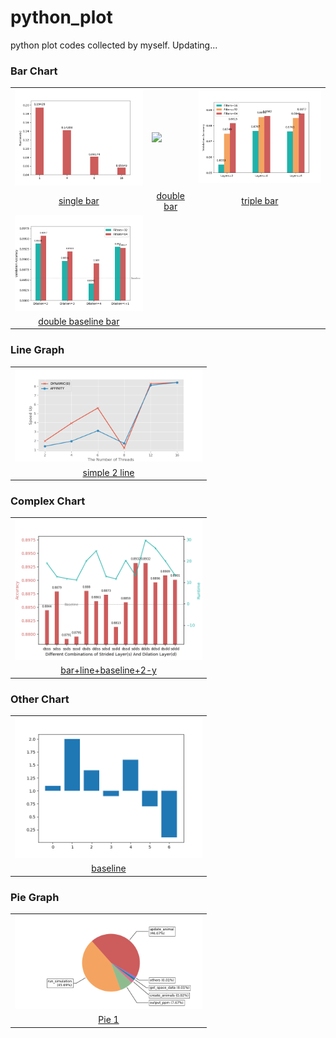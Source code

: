 # python_plot
python plot codes collected by myself. Updating...

### Bar Chart
[ss1]: http://imgur.com/uqmd4li
<table style="width:100%; table-layout:fixed;">
  <tr>
    <td>
        <a href="https://github.com/gzrjzcx/python_plot/blob/master/sourcecode/bar/single_bar.py">
          <img width="300px" src="https://github.com/gzrjzcx/python_plot/blob/master/res/bar/single_bar.png">
        </a>
    </td>
    <td><img width="300px" src=[ss1]></td>
    <td><img width="300px" src="res/bar/triple_bar.png"></td>
  </tr>
  <tr>
    <td align="center"><a href="https://github.com/gzrjzcx/python_plot/blob/master/sourcecode/bar/single_bar.py">single bar</a></td>
    <td align="center"><a href="https://github.com/gzrjzcx/python_plot/blob/master/sourcecode/bar/double_bar.py">double bar</a></td>
    <td align="center"><a href="https://github.com/gzrjzcx/python_plot/blob/master/sourcecode/bar/triple_bar.py">triple bar</a></td>
  </tr>
  <tr>
    <td><img width="300px" src="res/bar/double_baseline_bar.png"></td>
  </tr>
  <tr>
    <td align="center"><a href="https://github.com/gzrjzcx/python_plot/blob/master/sourcecode/bar/double_baseline_bar.py">double baseline bar</a></td>
  </tr>
</table>

### Line Graph

<table style="width:100%; table-layout:fixed;">
  <tr>
    <td><img width="300px" src="res/line/simple_2line.png"></td>
  </tr>
  <tr>
    <td align="center"><a href="https://github.com/gzrjzcx/python_plot/blob/master/sourcecode/line/simple_2line.py">simple 2 line</a></td>

  </tr>
</table>

### Complex Chart

<table style="width:100%; table-layout:fixed;">
  <tr>
    <td><img width="300px" src="res/complex/complex_1.png"></td>
  </tr>
  <tr>
    <td align="center"><a href="https://github.com/gzrjzcx/python_plot/blob/master/sourcecode/complex/complex_1.py">bar+line+baseline+2-y</a></td>
  </tr>
</table>

### Other Chart

<table style="width:100%; table-layout:fixed;">
  <tr>
    <td><img width="300px" src="res/other/baseline.png"></td>
  </tr>
  <tr>
    <td align="center"><a href="https://github.com/gzrjzcx/python_plot/blob/master/sourcecode/other/baseline.py">baseline</a></td>
  </tr>
</table>

### Pie Graph

<table style="width:100%; table-layout:fixed;">
  <tr>
    <td><img width="300px" src="res/pie/pie_1.png"></td>
  </tr>
  <tr>
    <td align="center"><a href="https://github.com/gzrjzcx/python_plot/blob/master/sourcecode/pie/pie_1.py">Pie 1</a></td>
  </tr>
</table>